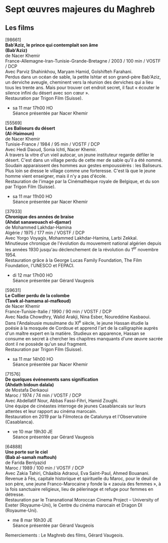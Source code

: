# Sept œuvres majeures du Maghreb

## Les films

[98661]  
**Bab'Aziz, le prince qui contemplait son âme**  
**(Bab'Aziz)**  
de Nacer Khemir  
France-Allemagne-Iran-Tunisie-Grande-Bretagne / 2003 / 100 min / VOSTF / DCP  
Avec Parviz Shahinkhou, Maryam Hamid, Golshifteh Farahani.  
Perdus dans un océan de sable, la petite Ishtar et son grand-père Bab'Aziz, un derviche aveugle, cheminent vers la réunion des derviches qui a lieu tous les trente ans. Mais pour trouver cet endroit secret, il faut « écouter le silence infini du désert avec son cœur ».  
Restauration par Trigon Film (Suisse).

- sa 11 mar 17h00 HO  
Séance présentée par Nacer Khemir

[55569]  
**Les Baliseurs du désert**  
**(Al-Haimoun)**  
de Nacer Khemir  
Tunisie-France / 1984 / 95 min / VOSTF / DCP  
Avec Hedi Daoud, Sonia Ichti, Nacer Khemir.  
À travers la vitre d'un vieil autocar, un jeune instituteur regarde défiler le désert. C'est dans un village perdu de cette mer de sable qu'il a été nommé. Soudain apparaissent des hommes aux gestes empoussiérés : les Baliseurs. Plus loin se dresse le village comme une forteresse. C'est là que le jeune homme vient enseigner, mais il n'y a pas d'école.  
Restauration de l'image par la Cinémathèque royale de Belgique, et du son par Trigon Film (Suisse).

- sa 11 mar 11h00 HO  
Séance présentée par Nacer Khemir

[37933]  
**Chronique des années de braise**  
**(Ahdat sanawouach el-djamar)**  
de Mohammed Lakhdar-Hamina  
Algérie / 1975 / 177 min / VOSTF / DCP  
Avec Yorgo Voyagis, Mohammed Lakhdar-Hamina, Larbi Zekkal.  
Minutieuse chronique de l'évolution du mouvement national algérien depuis les années 1930 jusqu'au déclenchement de la révolution du 1<sup>er</sup> novembre 1954.  
Restauration grâce à la George Lucas Family Foundation, The Film Foundation, l'UNESCO et FEPACI.

- di 12 mar 17h00 HO  
Séance présentée par Gérard Vaugeois

[59631]  
**Le Collier perdu de la colombe**  
**(Tawk al-hamama al-mafkoud)**  
de Nacer Khemir  
France-Tunisie-Italie / 1990 / 90 min / VOSTF / DCP  
Avec Nadia Chowdhry, Walid Arakji, Nina Esber, Noureddine Kasbaoui.  
Dans l'Andalousie musulmane du XI<sup>e</sup> siècle, le jeune Hassan étudie la poésie à la mosquée de Cordoue et apprend l'art de la calligraphie auprès d'un maître expert en la matière. Studieux en apparence, Hassan se consume en secret à chercher les chapitres manquants d'une œuvre sacrée dont il ne possède qu'un seul fragment.  
Restauration par Trigon Film (Suisse).

- sa 11 mar 14h00 HO  
Séance présentée par Nacer Khemir

[71576]  
**De quelques événements sans signification**  
**(Ahdath bidoun dalala)**  
de Mostafa Derkaoui  
Maroc / 1974 / 74 min / VOSTF / DCP  
Avec Abdellatif Nour, Abbas Fassi-Fihri, Hamid Zoughi.  
Une équipe de cinéastes interroge de jeunes Casablancais sur leurs attentes et leur rapport au cinéma marocain.  
Restauration en 2019 par la Filmoteca de Catalunya et l'Observatoire (Casablanca).

- ve 10 mar 19h30 JE  
Séance présentée par Gérard Vaugeois

[64888]  
**Une porte sur le ciel**  
**(Bab al-samah maftouh)**  
de Farida Benlyazid  
Maroc / 1989 / 100 min / VOSTF / DCP  
Avec Zakia Tahiri, Châaibia Adraoui, Eva Saint-Paul, Ahmed Bouanani.  
Revenue à Fès, capitale historique et spirituelle du Maroc, pour le deuil de son père, une jeune Franco-Marocaine y fonde la « zaouia des femmes », à la fois sanctuaire religieux, lieu de pèlerinage et refuge pour femmes en détresse.  
Restauration par le Transnational Moroccan Cinema Project – University of Exeter (Royaume-Uni), le Centre du cinéma marocain et Dragon DI (Royaume-Uni).

- me 8 mar 16h30 JE  
Séance présentée par Gérard Vaugeois

Remerciements : Le Maghreb des films, Gérard Vaugeois.
